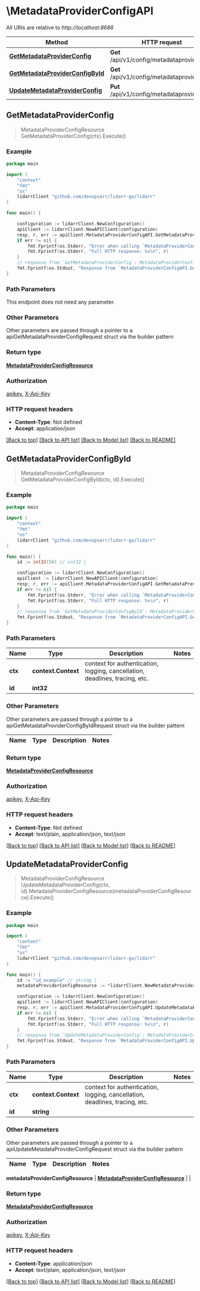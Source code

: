 # \MetadataProviderConfigAPI

All URIs are relative to *http://localhost:8686*

Method | HTTP request | Description
------------- | ------------- | -------------
[**GetMetadataProviderConfig**](MetadataProviderConfigAPI.md#GetMetadataProviderConfig) | **Get** /api/v1/config/metadataprovider | 
[**GetMetadataProviderConfigById**](MetadataProviderConfigAPI.md#GetMetadataProviderConfigById) | **Get** /api/v1/config/metadataprovider/{id} | 
[**UpdateMetadataProviderConfig**](MetadataProviderConfigAPI.md#UpdateMetadataProviderConfig) | **Put** /api/v1/config/metadataprovider/{id} | 



## GetMetadataProviderConfig

> MetadataProviderConfigResource GetMetadataProviderConfig(ctx).Execute()



### Example

```go
package main

import (
	"context"
	"fmt"
	"os"
	lidarrClient "github.com/devopsarr/lidarr-go/lidarr"
)

func main() {

	configuration := lidarrClient.NewConfiguration()
	apiClient := lidarrClient.NewAPIClient(configuration)
	resp, r, err := apiClient.MetadataProviderConfigAPI.GetMetadataProviderConfig(context.Background()).Execute()
	if err != nil {
		fmt.Fprintf(os.Stderr, "Error when calling `MetadataProviderConfigAPI.GetMetadataProviderConfig``: %v\n", err)
		fmt.Fprintf(os.Stderr, "Full HTTP response: %v\n", r)
	}
	// response from `GetMetadataProviderConfig`: MetadataProviderConfigResource
	fmt.Fprintf(os.Stdout, "Response from `MetadataProviderConfigAPI.GetMetadataProviderConfig`: %v\n", resp)
}
```

### Path Parameters

This endpoint does not need any parameter.

### Other Parameters

Other parameters are passed through a pointer to a apiGetMetadataProviderConfigRequest struct via the builder pattern


### Return type

[**MetadataProviderConfigResource**](MetadataProviderConfigResource.md)

### Authorization

[apikey](../README.md#apikey), [X-Api-Key](../README.md#X-Api-Key)

### HTTP request headers

- **Content-Type**: Not defined
- **Accept**: application/json

[[Back to top]](#) [[Back to API list]](../README.md#documentation-for-api-endpoints)
[[Back to Model list]](../README.md#documentation-for-models)
[[Back to README]](../README.md)


## GetMetadataProviderConfigById

> MetadataProviderConfigResource GetMetadataProviderConfigById(ctx, id).Execute()



### Example

```go
package main

import (
	"context"
	"fmt"
	"os"
	lidarrClient "github.com/devopsarr/lidarr-go/lidarr"
)

func main() {
	id := int32(56) // int32 | 

	configuration := lidarrClient.NewConfiguration()
	apiClient := lidarrClient.NewAPIClient(configuration)
	resp, r, err := apiClient.MetadataProviderConfigAPI.GetMetadataProviderConfigById(context.Background(), id).Execute()
	if err != nil {
		fmt.Fprintf(os.Stderr, "Error when calling `MetadataProviderConfigAPI.GetMetadataProviderConfigById``: %v\n", err)
		fmt.Fprintf(os.Stderr, "Full HTTP response: %v\n", r)
	}
	// response from `GetMetadataProviderConfigById`: MetadataProviderConfigResource
	fmt.Fprintf(os.Stdout, "Response from `MetadataProviderConfigAPI.GetMetadataProviderConfigById`: %v\n", resp)
}
```

### Path Parameters


Name | Type | Description  | Notes
------------- | ------------- | ------------- | -------------
**ctx** | **context.Context** | context for authentication, logging, cancellation, deadlines, tracing, etc.
**id** | **int32** |  | 

### Other Parameters

Other parameters are passed through a pointer to a apiGetMetadataProviderConfigByIdRequest struct via the builder pattern


Name | Type | Description  | Notes
------------- | ------------- | ------------- | -------------


### Return type

[**MetadataProviderConfigResource**](MetadataProviderConfigResource.md)

### Authorization

[apikey](../README.md#apikey), [X-Api-Key](../README.md#X-Api-Key)

### HTTP request headers

- **Content-Type**: Not defined
- **Accept**: text/plain, application/json, text/json

[[Back to top]](#) [[Back to API list]](../README.md#documentation-for-api-endpoints)
[[Back to Model list]](../README.md#documentation-for-models)
[[Back to README]](../README.md)


## UpdateMetadataProviderConfig

> MetadataProviderConfigResource UpdateMetadataProviderConfig(ctx, id).MetadataProviderConfigResource(metadataProviderConfigResource).Execute()



### Example

```go
package main

import (
	"context"
	"fmt"
	"os"
	lidarrClient "github.com/devopsarr/lidarr-go/lidarr"
)

func main() {
	id := "id_example" // string | 
	metadataProviderConfigResource := *lidarrClient.NewMetadataProviderConfigResource() // MetadataProviderConfigResource |  (optional)

	configuration := lidarrClient.NewConfiguration()
	apiClient := lidarrClient.NewAPIClient(configuration)
	resp, r, err := apiClient.MetadataProviderConfigAPI.UpdateMetadataProviderConfig(context.Background(), id).MetadataProviderConfigResource(metadataProviderConfigResource).Execute()
	if err != nil {
		fmt.Fprintf(os.Stderr, "Error when calling `MetadataProviderConfigAPI.UpdateMetadataProviderConfig``: %v\n", err)
		fmt.Fprintf(os.Stderr, "Full HTTP response: %v\n", r)
	}
	// response from `UpdateMetadataProviderConfig`: MetadataProviderConfigResource
	fmt.Fprintf(os.Stdout, "Response from `MetadataProviderConfigAPI.UpdateMetadataProviderConfig`: %v\n", resp)
}
```

### Path Parameters


Name | Type | Description  | Notes
------------- | ------------- | ------------- | -------------
**ctx** | **context.Context** | context for authentication, logging, cancellation, deadlines, tracing, etc.
**id** | **string** |  | 

### Other Parameters

Other parameters are passed through a pointer to a apiUpdateMetadataProviderConfigRequest struct via the builder pattern


Name | Type | Description  | Notes
------------- | ------------- | ------------- | -------------

 **metadataProviderConfigResource** | [**MetadataProviderConfigResource**](MetadataProviderConfigResource.md) |  | 

### Return type

[**MetadataProviderConfigResource**](MetadataProviderConfigResource.md)

### Authorization

[apikey](../README.md#apikey), [X-Api-Key](../README.md#X-Api-Key)

### HTTP request headers

- **Content-Type**: application/json
- **Accept**: text/plain, application/json, text/json

[[Back to top]](#) [[Back to API list]](../README.md#documentation-for-api-endpoints)
[[Back to Model list]](../README.md#documentation-for-models)
[[Back to README]](../README.md)

